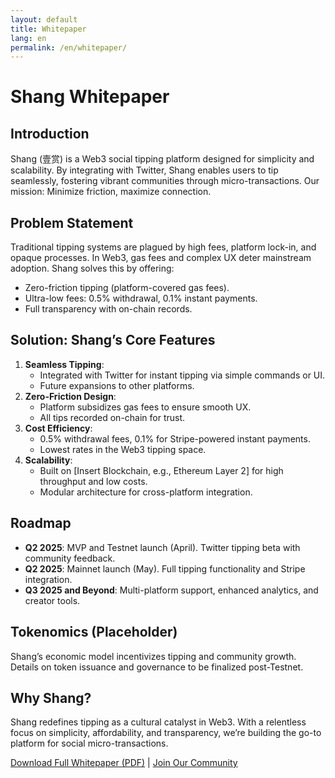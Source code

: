 ```yaml
---
layout: default
title: Whitepaper
lang: en
permalink: /en/whitepaper/
---
```



# Shang Whitepaper

## Introduction

Shang (壹赏) is a Web3 social tipping platform designed for simplicity and scalability. By integrating with Twitter, Shang enables users to tip seamlessly, fostering vibrant communities through micro-transactions. Our mission: Minimize friction, maximize connection.

## Problem Statement

Traditional tipping systems are plagued by high fees, platform lock-in, and opaque processes. In Web3, gas fees and complex UX deter mainstream adoption. Shang solves this by offering:

- Zero-friction tipping (platform-covered gas fees).
- Ultra-low fees: 0.5% withdrawal, 0.1% instant payments.
- Full transparency with on-chain records.

## Solution: Shang’s Core Features

1. **Seamless Tipping**:
   - Integrated with Twitter for instant tipping via simple commands or UI.
   - Future expansions to other platforms.
2. **Zero-Friction Design**:
   - Platform subsidizes gas fees to ensure smooth UX.
   - All tips recorded on-chain for trust.
3. **Cost Efficiency**:
   - 0.5% withdrawal fees, 0.1% for Stripe-powered instant payments.
   - Lowest rates in the Web3 tipping space.
4. **Scalability**:
   - Built on [Insert Blockchain, e.g., Ethereum Layer 2] for high throughput and low costs.
   - Modular architecture for cross-platform integration.

## Roadmap

- **Q2 2025**: MVP and Testnet launch (April). Twitter tipping beta with community feedback.
- **Q2 2025**: Mainnet launch (May). Full tipping functionality and Stripe integration.
- **Q3 2025 and Beyond**: Multi-platform support, enhanced analytics, and creator tools.

## Tokenomics (Placeholder)

Shang’s economic model incentivizes tipping and community growth. Details on token issuance and governance to be finalized post-Testnet.

## Why Shang?

Shang redefines tipping as a cultural catalyst in Web3. With a relentless focus on simplicity, affordability, and transparency, we’re building the go-to platform for social micro-transactions.

[Download Full Whitepaper (PDF)](#) | [Join Our Community](#)